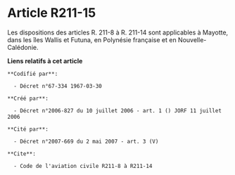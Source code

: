 # Article R211-15

Les dispositions des articles R. 211-8 à R. 211-14 sont applicables à Mayotte, dans les îles Wallis et Futuna, en Polynésie
française et en Nouvelle-Calédonie.

**Liens relatifs à cet article**

	**Codifié par**:

	  - Décret n°67-334 1967-03-30

	**Créé par**:

	  - Décret n°2006-827 du 10 juillet 2006 - art. 1 () JORF 11 juillet 2006

	**Cité par**:

	  - Décret n°2007-669 du 2 mai 2007 - art. 3 (V)

	**Cite**:

	  - Code de l'aviation civile R211-8 à R211-14
